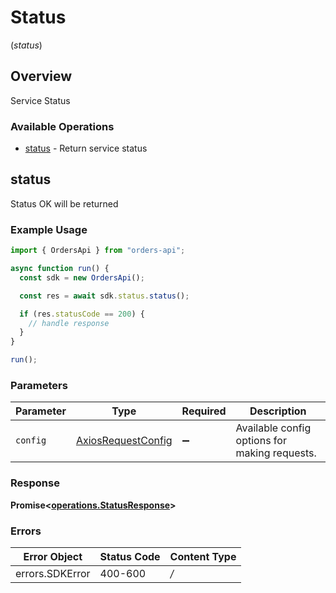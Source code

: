 # Status
(*status*)

## Overview

Service Status

### Available Operations

* [status](#status) - Return service status

## status

Status OK will be returned

### Example Usage

```typescript
import { OrdersApi } from "orders-api";

async function run() {
  const sdk = new OrdersApi();

  const res = await sdk.status.status();

  if (res.statusCode == 200) {
    // handle response
  }
}

run();
```

### Parameters

| Parameter                                                    | Type                                                         | Required                                                     | Description                                                  |
| ------------------------------------------------------------ | ------------------------------------------------------------ | ------------------------------------------------------------ | ------------------------------------------------------------ |
| `config`                                                     | [AxiosRequestConfig](https://axios-http.com/docs/req_config) | :heavy_minus_sign:                                           | Available config options for making requests.                |


### Response

**Promise<[operations.StatusResponse](../../sdk/models/operations/statusresponse.md)>**
### Errors

| Error Object    | Status Code     | Content Type    |
| --------------- | --------------- | --------------- |
| errors.SDKError | 400-600         | */*             |
